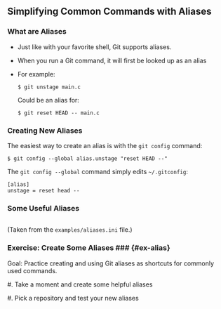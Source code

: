 Simplifying Common Commands with Aliases
----------------------------------------

### What are Aliases ###

  * Just like with your favorite shell, Git supports aliases.

  * When you run a Git command, it will first be looked up as an alias

  * For example:

        $ git unstage main.c

    Could be an alias for:

        $ git reset HEAD -- main.c

### Creating New Aliases ###

The easiest way to create an alias is with the `git config` command:

    $ git config --global alias.unstage "reset HEAD --"

The `git config --global` command simply edits `~/.gitconfig`:

~~~ {.ini}
[alias]
unstage = reset head --
~~~

### Some Useful Aliases ###

~~~ {.ini insert="../../examples/aliases.ini"}
~~~

(Taken from the `examples/aliases.ini` file.)

### Exercise: Create Some Aliases ### {#ex-alias}

<div class="notes">

Goal: Practice creating and using Git aliases as shortcuts for
commonly used commands.

</div>

  #. Take a moment and create some helpful aliases

  #. Pick a repository and test your new aliases
